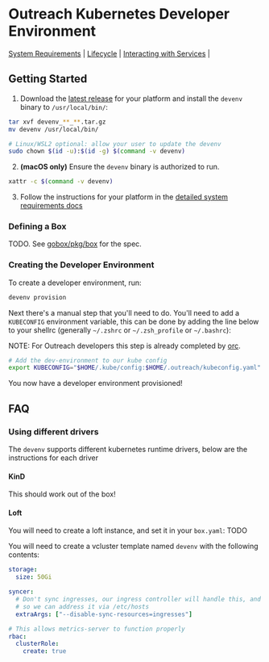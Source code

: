 # Outreach Kubernetes Developer Environment

[System Requirements](docs/system-requirements.md) |
[Lifecycle](docs/lifecycle.md) |
[Interacting with Services](docs/interacting-with-services.md) |

## Getting Started

1. Download the [latest release](https://github.com/getoutreach/devenv/releases/latest) for your platform and install the `devenv` binary to `/usr/local/bin/`:

```bash
tar xvf devenv_**_**.tar.gz
mv devenv /usr/local/bin/

# Linux/WSL2 optional: allow your user to update the devenv
sudo chown $(id -u):$(id -g) $(command -v devenv)
```

2. **(macOS only)** Ensure the `devenv` binary is authorized to run.

```bash
xattr -c $(command -v devenv)
```

3. Follow the instructions for your platform in the [detailed system requirements docs](docs/system-requirements.md)

### Defining a Box

TODO. See [gobox/pkg/box](https://github.com/getoutreach/gobox) for the spec.


### Creating the Developer Environment
 
To create a developer environment, run:

```bash
devenv provision
```

Next there's a manual step that you'll need to do. You'll need to add a `KUBECONFIG` environment variable, this can be done by adding the line below to your shellrc (generally `~/.zshrc` or `~/.zsh_profile` or `~/.bashrc`):

NOTE: For Outreach developers this step is already completed by [orc](https://github.com/getoutreach/orc).

```bash
# Add the dev-environment to our kube config
export KUBECONFIG="$HOME/.kube/config:$HOME/.outreach/kubeconfig.yaml"
```

You now have a developer environment provisioned!

## FAQ

### Using different drivers

The `devenv` supports different kubernetes runtime drivers, below are the instructions for each driver

#### KinD

This should work out of the box!

#### Loft

You will need to create a loft instance, and set it in your `box.yaml`: TODO

You will need to create a vcluster template named `devenv` with the following contents:

```yaml
storage:
  size: 50Gi

syncer:
  # Don't sync ingresses, our ingress controller will handle this, and get its own IP address
  # so we can address it via /etc/hosts
  extraArgs: ["--disable-sync-resources=ingresses"]

# This allows metrics-server to function properly
rbac:
  clusterRole:
    create: true
```
